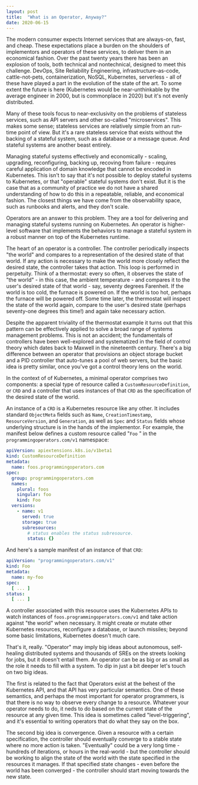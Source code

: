 ```yaml
---
layout: post
title:  "What is an Operator, Anyway?"
date: 2020-06-15
---
```


The modern consumer expects Internet services that are always-on,
fast, and cheap. These expectations place a burden on the shoulders of
implementors and operators of these services, to deliver them in an
economical fashion. Over the past twenty years there has been an
explosion of tools, both technical and nontechnical, designed to meet
this challenge. DevOps, Site Reliability Engineering,
infrastructure-as-code, cattle-not-pets, containerization, NoSQL,
Kubernetes, serverless - all of these have played a part in the
evolution of the state of the art. To some extent the future is here
(Kubernetes would be near-unthinkable by the average engineer in 2000,
but is commonplace in 2020) but it's not evenly distributed.

Many of these tools focus to near-exclusivity on the problems of
stateless services, such as API servers and other so-called
"microservices". This makes some sense; stateless services are
relatively simple from an run-time point of view. But it's a rare
stateless service that exists without the backing of a stateful
system, such as a database or a message queue. And stateful systems
are another beast entirely.

Managing stateful systems effectively and economically - scaling,
upgrading, reconfiguring, backing up, recoving from failure - requires
careful application of domain knowledge that cannot be encoded in
Kubernetes. This isn't to say that it's not possible to deploy
stateful systems to Kubernetes, or that "operable" stateful systems
don't exist. But it is the case that as a community of practice we do
not have a shared understanding of how to do this in a repeatable,
reliable, and economical fashion. The closest things we have come from
the observability space, such as runbooks and alerts, and they don't
scale.

Operators are an answer to this problem. They are a tool for
delivering and managing stateful systems running on Kubernetes. An
operator is higher-level software that implements the behaviors to
manage a stateful system in a robust manner on top of the Kubernetes
runtime.

The heart of an operator is a controller. The controller periodically
inspects "the world" and compares to a representation of the desired
state of that world. If any action is necessary to make the world more
closely reflect the desired state, the controller takes that action.
This loop is performed in perpetuity. Think of a thermostat: every so
often, it observes the state of "the world" - in this case, the
ambient temperature - and compares it to the user's desired state of
that world - say, seventy degrees Farenheit. If the world is too cold,
the furnace is powered on. If the world is too hot, perhaps the
furnace will be powered off. Some time later, the thermostat will
inspect the state of the world again, compare to the user's desired
state (perhaps seventy-one degrees this time!) and again take
necessary action.

Despite the apparent triviality of the thermostat example it turns out
that this pattern can be effectively applied to solve a broad range of
systems management problems. This is not an accident; the
fundamentals of controllers have been well-explored and systematized
in the field of control theory which dates back to Maxwell in the
nineteenth century. There's a big difference between an operator that
provisions an object storage bucket and a PID controller that
auto-tunes a pool of web servers, but the basic idea is pretty
similar, once you've got a control theory lens on the world.

In the context of of Kubernetes, a minimal operator comprises two
components: a special type of resource called a
`CustomResourceDefinition`, or `CRD` and a controller that uses
instances of that `CRD` as the specification of the desired state of
the world.

An instance of a `CRD` is a Kubernetes resource like any other. It
includes standard `ObjectMeta` fields such as `Name`,
`CreationTimestamp`, `ResourceVersion`, and `Generation`, as well as
`Spec` and `Status` fields whose underlying structure is in the hands
of the implementor. For example, the manifest below defines a custom
resource called "`Foo` " in the `programmingoperators.com/v1` namespace:

```yaml
apiVersion: apiextensions.k8s.io/v1beta1
kind: CustomResourceDefinition
metadata:
  name: foos.programmingoperators.com
spec:
  group: programmingoperators.com
  names:
    plural: foos
    singular: foo
    kind: Foo
  versions:
    - name: v1
      served: true
      storage: true
      subresources:
        # status enables the status subresource.
        status: {}
```

And here's a sample manifest of an instance of that `CRD`:

```yaml
apiVersion: "programmingoperators.com/v1"
kind: Foo
metadata:
  name: my-foo
spec:
  [ ... ]
status:
  [ ... ]
```

A controller associated with this resource uses the Kubernetes APIs to
watch instances of `foos.programmingoperators.com/v1` and take action
against "the world" when necessary. It might create or mutate other
Kubernetes resources, reconfigure a database, or launch missiles;
beyond some basic limitations, Kubernetes doesn't much care.

That's it, really. "Operator" may imply big ideas about autonomous,
self-healing distributed systems and thousands of SREs on the streets
looking for jobs, but it doesn't entail them. An operator can be as
big or as small as the role it needs to fill with a system. To dip in
just a bit deeper let's touch on two big ideas.

The first is related to the fact that Operators exist at the behest of
the Kubernetes API, and that API has very particular semantics. One of
these semantics, and perhaps the most important for operator
programmers, is that there is no way to observe every change to a
resource. Whatever your operator needs to do, it neds to do based on
the current state of the resource at any given time. This idea is
sometimes called "level-triggering", and it's essential to writing
operators that do what they say on the box.

The second big idea is convergence. Given a resource with a certain
specification, the controller should eventually converge to a stable
state where no more action is taken. "Eventually" could be a very long
time - hundreds of iterations, or hours in the real-world - but the
controller should be working to align the state of the world with the
state specified in the resources it manages. If that specified state
changes - even before the world has been converged - the controller
should start moving towards the new state.
